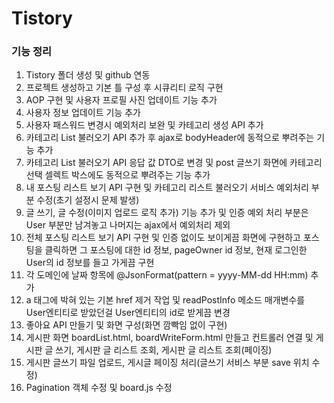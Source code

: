 # Tistory

### 기능 정리
 1. Tistory 폴더 생성 및 github 연동
 2. 프로젝트 생성하고 기본 틀 구성 후 시큐리티 로직 구현
 3. AOP 구현 및 사용자 프로필 사진 업데이트 기능 추가
 4. 사용자 정보 업데이트 기능 추가
 5. 사용자 패스워드 변경시 예외처리 보완 및 카테고리 생성 API 추가
 6. 카테고리 List 불러오기 API 추가 후 ajax로 bodyHeader에 동적으로 뿌려주는 기능 추가
 7. 카테고리 List 불러오기 API 응답 값 DTO로 변경 및 post 글쓰기 화면에 카테고리 선택 셀렉트 박스에도 동적으로 뿌려주는 기능 추가
 8. 내 포스팅 리스트 보기 API 구현 및 카테고리 리스트 불러오기 서비스 예외처리 부분 수정(초기 설정시 문제 발생)
 9. 글 쓰기, 글 수정(이미지 업로드 로직 추가) 기능 추가 및 인증 예외 처리 부분은 User 부분만 남겨놓고 나머지는 ajax에서 예외처리 제외
10. 전체 포스팅 리스트 보기 API 구현 및 인증 없이도 보이게끔 화면에 구현하고 포스팅을 클릭하면 그 포스팅에 대한 id 정보, pageOwner id 정보, 현재 로그인한 User의 id 정보를 들고 가게끔 구현
11. 각 도메인에 날짜 항목에 @JsonFormat(pattern = yyyy-MM-dd HH:mm) 추가
12. a 태그에 박혀 있는 기본 href 제거 작업 및 readPostInfo 메소드 매개변수를 User엔티티로 받았던걸 User엔티티의 id로 받게끔 변경
13. 좋아요 API 만들기 및 화면 구성(화면 깜빡임 없이 구현)
14. 게시판 화면 boardList.html, boardWriteForm.html 만들고 컨트롤러 연결 및 게시판 글 쓰기, 게시판 글 리스트 조회, 게시판 글 리스트 조회(페이징)
15. 게시판 글쓰기 파일 업로드, 게시글 페이징 처리(글쓰기 서비스 부분 save 위치 수정)
16. Pagination 객체 수정 및 board.js 수정